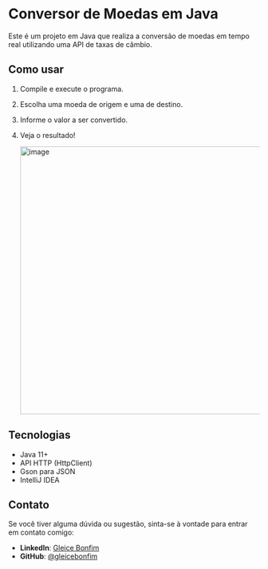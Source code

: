 # **Conversor de Moedas em Java** 

Este é um projeto em Java que realiza a conversão de moedas em tempo real utilizando uma API de taxas de câmbio.

## **Como usar**

1. Compile e execute o programa.
2. Escolha uma moeda de origem e uma de destino.
3. Informe o valor a ser convertido.
4. Veja o resultado!

   <img width="493" height="537" alt="image" src="https://github.com/user-attachments/assets/0bb1e334-f477-4e0e-b4eb-405cd9181bf5" />


## **Tecnologias**

- Java 11+
- API HTTP (HttpClient)
- Gson para JSON
- IntelliJ IDEA

## **Contato**
Se você tiver alguma dúvida ou sugestão, sinta-se à vontade para entrar em contato comigo:
- **LinkedIn**: [Gleice Bonfim](www.linkedin.com/in/gleice-bonfim)
- **GitHub**: [@gleicebonfim](https://github.com/gleicebonfim)
